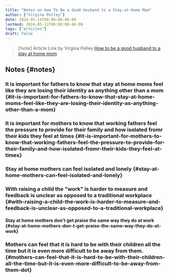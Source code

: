 ```yaml
---
title: "Notes on How To Be a Good Husband to a Stay-at-Home Mom"
author: ["Virgina Pelley"]
date: 2024-05-14T00:00:00-06:00
lastmod: 2024-05-11T00:00:00-06:00
tags: ["articles"]
draft: false
---
```


> [!note] Article Link by Virgina Pelley
> [How to be a good husband to a stay at home mom](https://www.fatherly.com/life/how-to-be-good-husband-stay-at-home-mom)


## Notes {#notes}


### It is important for fathers to know that stay at home moms feel like they are losing their identity as anything other than a mom {#it-is-important-for-fathers-to-know-that-stay-at-home-moms-feel-like-they-are-losing-their-identity-as-anything-other-than-a-mom}


### It is important for mothers to know that working fathers feel the pressure to provide for their family and how isolated fromr their kids they feel at times {#it-is-important-for-mothers-to-know-that-working-fathers-feel-the-pressure-to-provide-for-their-family-and-how-isolated-fromr-their-kids-they-feel-at-times}


### Stay at home mothers can feel isolated and lonely {#stay-at-home-mothers-can-feel-isolated-and-lonely}


### With raising a child the "work" is harder to measure and feedback is unclear as opposed to a traditional workplace {#with-raising-a-child-the-work-is-harder-to-measure-and-feedback-is-unclear-as-opposed-to-a-traditional-workplace}


#### Stay at home mothers don't get praise the same way they do at work {#stay-at-home-mothers-don-t-get-praise-the-same-way-they-do-at-work}


### Mothers can feel that it is hard to be with their children all the time but it is even more difficult to be away from them. {#mothers-can-feel-that-it-is-hard-to-be-with-their-children-all-the-time-but-it-is-even-more-difficult-to-be-away-from-them-dot}
